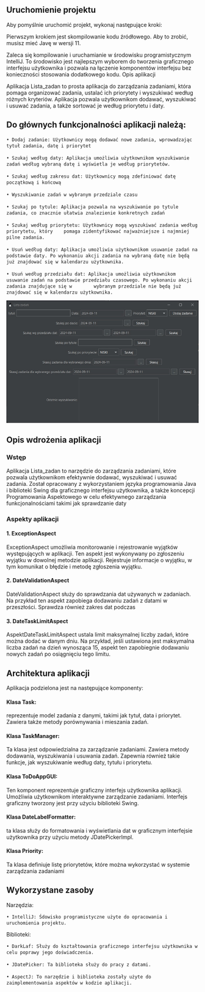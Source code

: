 ## Uruchomienie projektu

Aby pomyślnie uruchomić projekt, wykonaj następujące kroki:

Pierwszym krokiem jest skompilowanie kodu źródłowego. Aby to zrobić, musisz mieć Javę w wersji 11.

Zaleca się kompilowanie i uruchamianie w środowisku programistycznym IntelliJ. To środowisko jest najlepszym wyborem do tworzenia graficznego interfejsu użytkownika i pozwala na łączenie komponentów interfejsu bez konieczności stosowania dodatkowego kodu.
Opis aplikacji

Aplikacja Lista_zadan to prosta aplikacja do zarządzania zadaniami, która pomaga organizować zadania, ustalać ich priorytety i wyszukiwać według różnych kryteriów. Aplikacja pozwala użytkownikom dodawać, wyszukiwać i usuwać zadania, a także sortować je według priorytetu i daty.




## Do głównych funkcjonalności aplikacji należą:

    • Dodaj zadanie: Użytkownicy mogą dodawać nowe zadania, wprowadzając tytuł zadania, datę i priorytet

    • Szukaj według daty: Aplikacja umożliwia użytkownikom wyszukiwanie zadań według wybraną datę i wyświetla je według priorytetów.

    • Szukaj według zakresu dat: Użytkownicy mogą zdefiniować datę początkową i końcową

    • Wyszukiwanie zadań w wybranym przedziale czasu

    • Szukaj po tytule: Aplikacja pozwala na wyszukiwanie po tytule zadania, co znacznie ułatwia znalezienie konkretnych zadań

    • Szukaj według priorytetu: Użytkownicy mogą wyszukiwać zadania według priorytetu, który 	pomaga zidentyfikować najważniejsze i najmniej pilne zadania.

    • Usuń według daty: Aplikacja umożliwia użytkownikom usuwanie zadań na podstawie daty. Po wykonaniu akcji zadania na wybraną datę nie będą już znajdować się w kalendarzu użytkownika.

    • Usuń według przedziału dat: Aplikacja umożliwia użytkownikom usuwanie zadań na podstawie przedziału czasowego. Po wykonaniu akcji zadania znajdujące się w        wybranym przedziale nie będą już znajdować się w kalendarzu użytkownika.

![alt text](image.png)

## Opis wdrożenia aplikacji


### Wstęp


Aplikacja Lista_zadan to narzędzie do zarządzania zadaniami, które pozwala użytkownikom efektywnie dodawać, wyszukiwać i usuwać zadania. Został opracowany z wykorzystaniem języka programowania Java i biblioteki Swing dla graficznego interfejsu użytkownika, a także koncepcji Programowania Aspektowego w celu efektywnego zarządzania funkcjonalnościami takimi jak sprawdzanie daty



### Aspekty aplikacji



#### 1. ExceptionAspect

ExceptionAspect umożliwia monitorowanie i rejestrowanie wyjątków występujących w aplikacji. Ten aspekt jest wykonywany po zgłoszeniu wyjątku w dowolnej metodzie aplikacji. Rejestruje informacje o wyjątku, w tym komunikat o błędzie i metodę zgłoszenia wyjątku.

#### 2. DateValidationAspect

DateValidationAspect służy do sprawdzania dat używanych w zadaniach. Na przykład ten aspekt zapobiega dodawaniu zadań z datami w przeszłości. Sprawdza również zakres dat podczas

#### 3. DateTaskLimitAspect

AspektDateTaskLimitAspect ustala limit maksymalnej liczby zadań, które można dodać w danym dniu. Na przykład, jeśli ustawiona jest maksymalna liczba zadań na dzień wynosząca 15, aspekt ten zapobiegnie dodawaniu nowych zadań po osiągnięciu tego limitu.





## Architektura aplikacji

Aplikacja podzielona jest na następujące komponenty:

#### Klasa Task: 
reprezentuje model zadania z danymi, takimi jak tytuł, data i priorytet. Zawiera także metody porównywania i mieszania zadań.

#### Klasa TaskManager: 
Ta klasa jest odpowiedzialna za zarządzanie zadaniami. Zawiera metody dodawania, wyszukiwania i usuwania zadań. Zapewnia również takie funkcje, jak wyszukiwanie według daty, tytułu i priorytetu.

#### Klasa ToDoAppGUI: 
Ten komponent reprezentuje graficzny interfejs użytkownika aplikacji. Umożliwia użytkownikom interaktywne zarządzanie zadaniami. Interfejs graficzny tworzony jest przy użyciu biblioteki Swing.

#### Klasa DateLabelFormatter: 
ta klasa służy do formatowania i wyświetlania dat w graficznym interfejsie użytkownika przy użyciu metody JDatePickerImpl.

#### Klasa Priority: 
Ta klasa definiuje listę priorytetów, które można wykorzystać w systemie zarządzania zadaniami



## Wykorzystane zasoby

Narzędzia:

    • IntelliJ: Śdowisko programistyczne użyte do opracowania i uruchomienia projektu.

Biblioteki:

    • DarkLaf: Służy do kształtowania graficznego interfejsu użytkownika w celu poprawy jego doświadczenia. 
      
    • JDatePicker: Ta biblioteka służy do pracy z datami. 
      
    • AspectJ: To narzędzie i biblioteka zostały użyte do zaimplementowania aspektów w kodzie aplikacji.